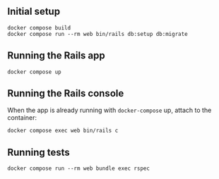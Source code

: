 
## Initial setup
```
docker compose build
docker compose run --rm web bin/rails db:setup db:migrate
```

## Running the Rails app
```
docker compose up
```

## Running the Rails console
When the app is already running with `docker-compose` up, attach to the container:
```
docker compose exec web bin/rails c
```

## Running tests
```
docker compose run --rm web bundle exec rspec
```

